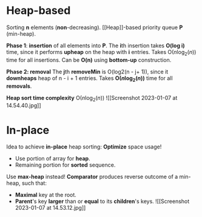 # Heap-based
Sorting **n** elements (**non**-decreasing).
[[Heap]]-based priority queue **P** (min-heap).

**Phase 1**: **insertion** of all elements into **P**.
	The **i**th insertion takes **O(log i)** time, since it performs **upheap** on the heap with **i** entries.
	Takes O($n\log_2(n)$) time for all insertions.
	Can be **O(n)** using **bottom-up** construction.

**Phase 2: removal**
	The **j**th **removeMin** is O(log2(n - j+ 1)), since it **downheaps** heap of n - i + 1 entries.
	Takes **O($n\log_2(n)$)** time for all **removals**.

**Heap sort time complexity** O($n\log_2(n)$)
![[Screenshot 2023-01-07 at 14.54.40.jpg]]

# In-place
Idea to achieve **in-place** heap sorting:
**Optimize** space usage!
- Use portion of array for **heap**.
- Remaining portion for **sorted** sequence.

Use **max-heap** instead!
**Comparator** produces reverse outcome of a min-heap, such that:
- **Maximal** key at the root.
- **Parent**'s key **larger** than or **equal** to its **children**'s keys.
![[Screenshot 2023-01-07 at 14.53.12.jpg]]